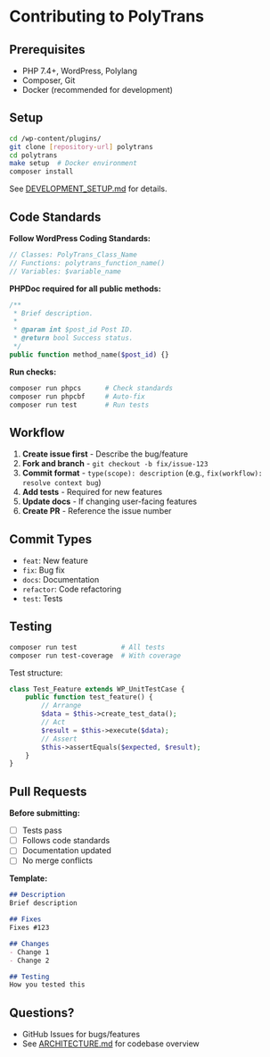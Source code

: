 # Contributing to PolyTrans

## Prerequisites

- PHP 7.4+, WordPress, Polylang
- Composer, Git
- Docker (recommended for development)

## Setup

```bash
cd /wp-content/plugins/
git clone [repository-url] polytrans
cd polytrans
make setup  # Docker environment
composer install
```

See [DEVELOPMENT_SETUP.md](DEVELOPMENT_SETUP.md) for details.

## Code Standards

**Follow WordPress Coding Standards:**

```php
// Classes: PolyTrans_Class_Name
// Functions: polytrans_function_name()
// Variables: $variable_name
```

**PHPDoc required for all public methods:**

```php
/**
 * Brief description.
 *
 * @param int $post_id Post ID.
 * @return bool Success status.
 */
public function method_name($post_id) {}
```

**Run checks:**
```bash
composer run phpcs      # Check standards
composer run phpcbf     # Auto-fix
composer run test       # Run tests
```

## Workflow

1. **Create issue first** - Describe the bug/feature
2. **Fork and branch** - `git checkout -b fix/issue-123`
3. **Commit format** - `type(scope): description` (e.g., `fix(workflow): resolve context bug`)
4. **Add tests** - Required for new features
5. **Update docs** - If changing user-facing features
6. **Create PR** - Reference the issue number

## Commit Types

- `feat`: New feature
- `fix`: Bug fix
- `docs`: Documentation
- `refactor`: Code refactoring
- `test`: Tests

## Testing

```bash
composer run test           # All tests
composer run test-coverage  # With coverage
```

Test structure:
```php
class Test_Feature extends WP_UnitTestCase {
    public function test_feature() {
        // Arrange
        $data = $this->create_test_data();
        // Act
        $result = $this->execute($data);
        // Assert
        $this->assertEquals($expected, $result);
    }
}
```

## Pull Requests

**Before submitting:**
- [ ] Tests pass
- [ ] Follows code standards
- [ ] Documentation updated
- [ ] No merge conflicts

**Template:**
```markdown
## Description
Brief description

## Fixes
Fixes #123

## Changes
- Change 1
- Change 2

## Testing
How you tested this
```

## Questions?

- GitHub Issues for bugs/features
- See [ARCHITECTURE.md](ARCHITECTURE.md) for codebase overview
